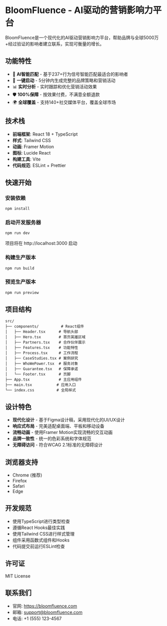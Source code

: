 # BloomFluence - AI驱动的营销影响力平台

BloomFluence是一个现代化的AI驱动营销影响力平台，帮助品牌与全球5000万+经过验证的影响者建立联系，实现可衡量的增长。

## 功能特性

- 🤖 **AI智能匹配** - 基于237+行为信号智能匹配最适合的影响者
- 🚀 **一键启动** - 5分钟内生成完整的品牌策略和营销活动
- 📊 **实时分析** - 实时跟踪和优化营销活动效果
- 🛡️ **100%保障** - 按效果付费，不满意全额退款
- 🌍 **全球覆盖** - 支持140+社交媒体平台，覆盖全球市场

## 技术栈

- **前端框架**: React 18 + TypeScript
- **样式**: Tailwind CSS
- **动画**: Framer Motion
- **图标**: Lucide React
- **构建工具**: Vite
- **代码规范**: ESLint + Prettier

## 快速开始

### 安装依赖

```bash
npm install
```

### 启动开发服务器

```bash
npm run dev
```

项目将在 http://localhost:3000 启动

### 构建生产版本

```bash
npm run build
```

### 预览生产版本

```bash
npm run preview
```

## 项目结构

```
src/
├── components/          # React组件
│   ├── Header.tsx      # 导航头部
│   ├── Hero.tsx        # 首页英雄区域
│   ├── Partners.tsx    # 合作伙伴展示
│   ├── Features.tsx    # 功能特性
│   ├── Process.tsx     # 工作流程
│   ├── CaseStudies.tsx # 案例研究
│   ├── WhoWePower.tsx  # 服务对象
│   ├── Guarantee.tsx   # 保障承诺
│   └── Footer.tsx      # 页脚
├── App.tsx             # 主应用组件
├── main.tsx           # 应用入口
└── index.css          # 全局样式
```

## 设计特色

- **现代化设计** - 基于Figma设计稿，采用现代化的UI/UX设计
- **响应式布局** - 完美适配桌面端、平板和移动设备
- **流畅动画** - 使用Framer Motion实现流畅的交互动画
- **品牌一致性** - 统一的色彩系统和字体规范
- **无障碍访问** - 符合WCAG 2.1标准的无障碍设计

## 浏览器支持

- Chrome (推荐)
- Firefox
- Safari
- Edge

## 开发规范

- 使用TypeScript进行类型检查
- 遵循React Hooks最佳实践
- 使用Tailwind CSS进行样式管理
- 组件采用函数式组件和Hooks
- 代码提交前运行ESLint检查

## 许可证

MIT License

## 联系我们

- 官网: https://bloomfluence.com
- 邮箱: support@bloomfluence.com
- 电话: +1 (555) 123-4567